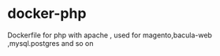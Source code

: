 # docker-php
Dockerfile for php with apache , used for magento,bacula-web ,mysql.postgres and so on
